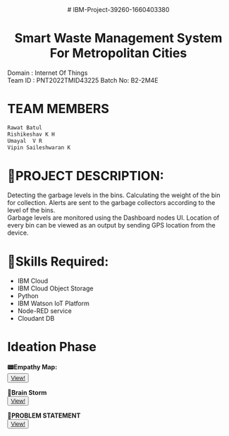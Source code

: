 <div align="center">                   
# IBM-Project-39260-1660403380
  </div> 
  
  <div align="center">
  
 # **Smart Waste Management System For Metropolitan Cities**      
   </div> 


Domain : Internet Of Things      
Team ID : PNT2022TMID43225 
Batch No: B2-2M4E     

# **TEAM MEMBERS**    
```html                      
Rawat Batul
Rishikeshav K H
Umayal  V R
Vipin Saileshwaran K        
```          

# **📜PROJECT DESCRIPTION:**          
Detecting the garbage levels in the bins.
Calculating the weight of the bin for collection.
Alerts are sent to the garbage collectors according to the level of the bins.   
Garbage levels are monitored using the Dashboard nodes UI.
Location of every bin can be viewed as an output by sending GPS location from the device.    

# **🎯Skills Required:**        
- IBM Cloud
- IBM Cloud Object Storage
- Python
- IBM Watson IoT Platform
- Node-RED service
- Cloudant DB

# **Ideation Phase**    
**📟Empathy Map:**   
<button>
    <a href="https://app.mural.co/t/collectify1999/m/collectify1999/1664259233462/c6a9119fdb6c2df8add1c91cc4e1aadd7937663a?sender=ua05b5da4181e801e3fe04438">View!  </a>
</button>        
   
**🧠Brain Storm**   
<button>
    <a href="https://app.mural.co/t/collectify1999/m/collectify1999/1664261579774/e8bcecff28fbd5fb5f0d72cb508829f6072cddb3?sender=ua05b5da4181e801e3fe04438">View!  </a>
</button>        
              
**🧮PROBLEM STATEMENT**     
<button>
    <a href="https://miro.com/app/board/uXjVPSlGdOc=/?share_link_id=410307812636">View!  </a>
</button>         
